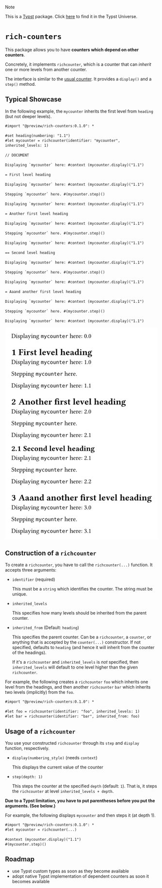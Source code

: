 > [!NOTE]
> This is a [Typst](https://typst.app/) package. Click [here](https://typst.app/universe/package/rich-counters/) to find it in the Typst Universe.

# `rich-counters`

This package allows you to have **counters which depend on other counters**.

Concretely, it implements `richcounter`, which is a counter that can _inherit_ one or more levels from another counter.

The interface is similar to the [usual counter](https://typst.app/docs/reference/introspection/counter/).
It provides a `display()` and a `step()` method.

## Typical Showcase

In the following example, the `mycounter` inherits the first level from `heading` (but not deeper levels).
```typ
#import "@preview/rich-counters:0.1.0": *

#set heading(numbering: "1.1")
#let mycounter = richcounter(identifier: "mycounter", inherited_levels: 1)

// DOCUMENT

Displaying `mycounter` here: #context (mycounter.display)("1.1")

= First level heading

Displaying `mycounter` here: #context (mycounter.display)("1.1")

Stepping `mycounter` here. #(mycounter.step)()

Displaying `mycounter` here: #context (mycounter.display)("1.1")

= Another first level heading

Displaying `mycounter` here: #context (mycounter.display)("1.1")

Stepping `mycounter` here. #(mycounter.step)()

Displaying `mycounter` here: #context (mycounter.display)("1.1")

== Second level heading

Displaying `mycounter` here: #context (mycounter.display)("1.1")

Stepping `mycounter` here. #(mycounter.step)()

Displaying `mycounter` here: #context (mycounter.display)("1.1")

= Aaand another first level heading

Displaying `mycounter` here: #context (mycounter.display)("1.1")

Stepping `mycounter` here. #(mycounter.step)()

Displaying `mycounter` here: #context (mycounter.display)("1.1")
```
![](example.png)

## Construction of a `richcounter`

To create a `richcounter`, you have to call the `richcounter(...)` function.
It accepts three arguments:

- `identifier` (required)

  This must be a `string` which identifies the counter. The string must be unique.

- `inherited_levels`

  This specifies how many levels should be inherited from the parent counter.

- `inherited_from` (Default: `heading`)

  This specifies the parent counter. Can be a `richcounter`, a `counter`, or anything that is accepted by the `counter(...)` constructor.
  If not specified, defaults to `heading` (and hence it will inherit from the counter of the headings).

  If it's a `richcounter` and `inherited_levels` is _not_ specified, then `inherited_levels` will default to one level higher than the given `richcounter`.

For example, the following creates a `richcounter` `foo` which inherits one level from the headings, and then another `richcounter` `bar` which inherits two levels (implicitly) from the `foo`.

```typ
#import "@preview/rich-counters:0.1.0": *

#let foo = richcounter(identifier: "foo", inherited_levels: 1)
#let bar = richcounter(identifier: "bar", inherited_from: foo)
```

## Usage of a `richcounter`

You use your constructed `richcounter` through its `step` and `display` function, respectively.

- `display(numbering_style)` (needs `context`)

  This displays the current value of the counter

- `step(depth: 1)`

  This steps the counter at the specified `depth` (default: `1`).
  That is, it steps the `richcounter` at level `inherited_levels + depth`.

**Due to a Typst limitation, you have to put parentheses before you put the arguments. (See below.)**

For example, the following displays `mycounter` and then steps it (at depth 1).
```typ
#import "@preview/rich-counters:0.1.0": *
#let mycounter = richcounter(...)

#context (mycounter.display)("1.1")
#(mycounter.step)()
```

## Roadmap

- use Typst custom types as soon as they become available
- adopt native Typst implementation of dependent counters as soon it becomes available
